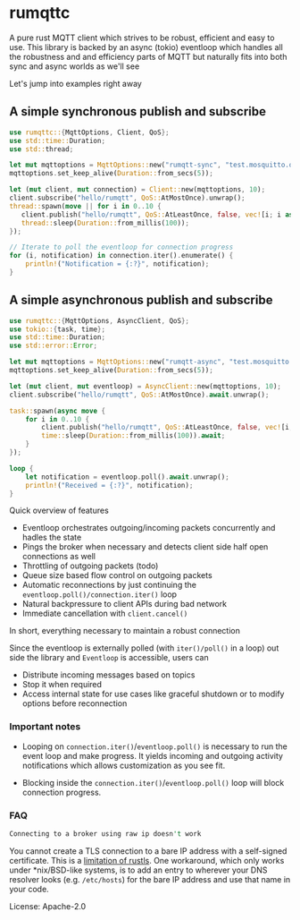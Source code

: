 # rumqttc

A pure rust MQTT client which strives to be robust, efficient and easy to use.
This library is backed by an async (tokio) eventloop which handles all the
robustness and and efficiency parts of MQTT but naturally fits into both sync
and async worlds as we'll see

Let's jump into examples right away

A simple synchronous publish and subscribe
----------------------------

```rust
use rumqttc::{MqttOptions, Client, QoS};
use std::time::Duration;
use std::thread;

let mut mqttoptions = MqttOptions::new("rumqtt-sync", "test.mosquitto.org", 1883);
mqttoptions.set_keep_alive(Duration::from_secs(5));

let (mut client, mut connection) = Client::new(mqttoptions, 10);
client.subscribe("hello/rumqtt", QoS::AtMostOnce).unwrap();
thread::spawn(move || for i in 0..10 {
   client.publish("hello/rumqtt", QoS::AtLeastOnce, false, vec![i; i as usize]).unwrap();
   thread::sleep(Duration::from_millis(100));
});

// Iterate to poll the eventloop for connection progress
for (i, notification) in connection.iter().enumerate() {
    println!("Notification = {:?}", notification);
}
```

A simple asynchronous publish and subscribe
------------------------------

```rust
use rumqttc::{MqttOptions, AsyncClient, QoS};
use tokio::{task, time};
use std::time::Duration;
use std::error::Error;

let mut mqttoptions = MqttOptions::new("rumqtt-async", "test.mosquitto.org", 1883);
mqttoptions.set_keep_alive(Duration::from_secs(5));

let (mut client, mut eventloop) = AsyncClient::new(mqttoptions, 10);
client.subscribe("hello/rumqtt", QoS::AtMostOnce).await.unwrap();

task::spawn(async move {
    for i in 0..10 {
        client.publish("hello/rumqtt", QoS::AtLeastOnce, false, vec![i; i as usize]).await.unwrap();
        time::sleep(Duration::from_millis(100)).await;
    }
});

loop {
    let notification = eventloop.poll().await.unwrap();
    println!("Received = {:?}", notification);
}
```

Quick overview of features
- Eventloop orchestrates outgoing/incoming packets concurrently and hadles the state
- Pings the broker when necessary and detects client side half open connections as well
- Throttling of outgoing packets (todo)
- Queue size based flow control on outgoing packets
- Automatic reconnections by just continuing the `eventloop.poll()/connection.iter()` loop
- Natural backpressure to client APIs during bad network
- Immediate cancellation with `client.cancel()`

In short, everything necessary to maintain a robust connection

Since the eventloop is externally polled (with `iter()/poll()` in a loop)
out side the library and `Eventloop` is accessible, users can
- Distribute incoming messages based on topics
- Stop it when required
- Access internal state for use cases like graceful shutdown or to modify options before reconnection

### Important notes

- Looping on `connection.iter()`/`eventloop.poll()` is necessary to run the
  event loop and make progress. It yields incoming and outgoing activity
  notifications which allows customization as you see fit.

- Blocking inside the `connection.iter()`/`eventloop.poll()` loop will block
  connection progress.

### FAQ
```rust
Connecting to a broker using raw ip doesn't work
```

You cannot create a TLS connection to a bare IP address with a self-signed
certificate. This is a [limitation of rustls](https://github.com/ctz/rustls/issues/184).
One workaround, which only works under *nix/BSD-like systems, is to add an
entry to wherever your DNS resolver looks (e.g. `/etc/hosts`) for the bare IP
address and use that name in your code.

License: Apache-2.0

